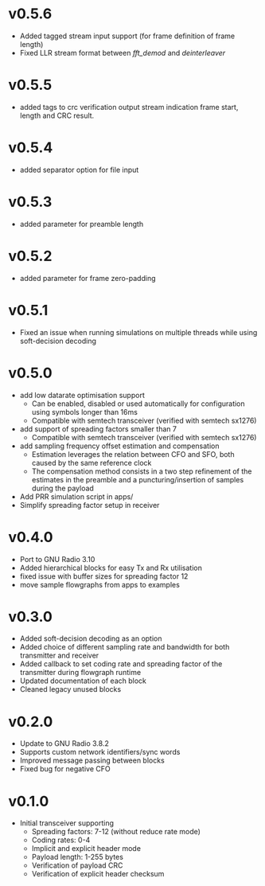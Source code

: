 # v0.5.6
- Added tagged stream input support (for frame definition of frame length)
- Fixed LLR stream format between _fft\_demod_ and _deinterleaver_ 
# v0.5.5
- added tags to crc verification output stream indication frame start, length and CRC result.
# v0.5.4
- added separator option for file input
# v0.5.3
- added parameter for preamble length
# v0.5.2
- added parameter for frame zero-padding

# v0.5.1
- Fixed an issue when running simulations on multiple threads while using soft-decision decoding

# v0.5.0
- add low datarate optimisation support
    - Can be enabled, disabled or used automatically for configuration using symbols longer than 16ms
    - Compatible with semtech transceiver (verified with semtech sx1276)
- add support of spreading factors smaller than 7
    - Compatible with semtech transceiver (verified with semtech sx1276)
- add sampling frequency offset estimation and compensation
    - Estimation leverages the relation between CFO and SFO, both caused by the same reference clock
    - The compensation method consists in a two step refinement of the estimates in the preamble and a puncturing/insertion of samples during the payload
- Add PRR simulation script in apps/
- Simplify spreading factor setup in receiver 

# v0.4.0
- Port to GNU Radio 3.10
- Added hierarchical blocks for easy Tx and Rx utilisation
- fixed issue with buffer sizes for spreading factor 12
- move sample flowgraphs from apps to examples

# v0.3.0
- Added soft-decision decoding as an option
- Added choice of different sampling rate and bandwidth for both transmitter and receiver
- Added callback to set coding rate and spreading factor of the transmitter during flowgraph runtime
- Updated documentation of each block
- Cleaned legacy unused blocks

# v0.2.0
 - Update to GNU Radio 3.8.2
 - Supports custom network identifiers/sync words
 - Improved message passing between blocks
 - Fixed bug for negative CFO

# v0.1.0
- Initial transceiver supporting 
    - Spreading factors: 7-12 (without reduce rate mode)
    - Coding rates: 0-4
    - Implicit and explicit header mode
    - Payload length: 1-255 bytes
    - Verification of payload CRC
    - Verification of explicit header checksum

